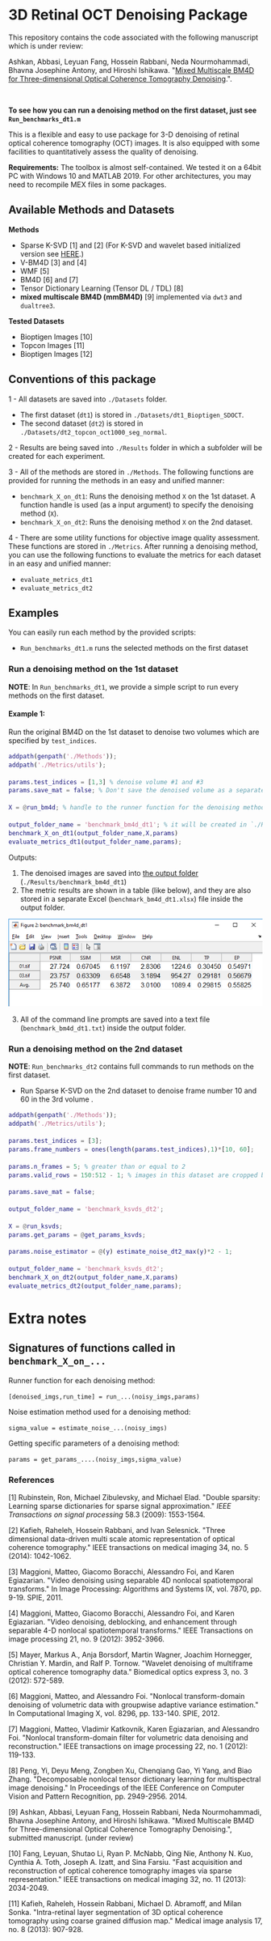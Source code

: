 # 3D Retinal OCT Denoising Package

This repository contains the code associated with the following manuscript which is under review:

Ashkan, Abbasi, Leyuan Fang, Hossein Rabbani, Neda Nourmohammadi, Bhavna Josephine Antony, and Hiroshi Ishikawa. "[Mixed Multiscale BM4D for Three-dimensional Optical Coherence Tomography Denoising](./mmbm4d.pdf).".

<br>

**To see how you can run a denoising method on the first dataset, just see `Run_benchmarks_dt1.m`**

This is a flexible and easy to use package for 3-D denoising of retinal optical coherence tomography (OCT) images. It is also equipped with some facilities to quantitatively assess the quality of denoising.


**Requirements:**
The toolbox is almost self-contained. We tested it on a 64bit PC with Windows 10 and MATLAB 2019. For other architectures, you may need to recompile MEX files in some packages. 



## Available Methods and Datasets

**Methods**

- Sparse K-SVD [1] and [2] (For K-SVD and wavelet based initialized version see [HERE](https://sites.google.com/site/rahelekafieh/research/state-of-the-art-method-for-oct-denoising/).)
- V-BM4D [3] and [4]
- WMF [5]
- BM4D [6] and [7] 
- Tensor Dictionary Learning (Tensor DL / TDL) [8] 
- **mixed multiscale BM4D (mmBM4D)** [9] implemented via `dwt3` and `dualtree3`.

**Tested Datasets**

- Bioptigen Images [10]
- Topcon Images [11]
- Bioptigen Images [12]


## Conventions of this package

1 - All datasets are saved into `./Datasets` folder. 

- The first dataset (`dt1`) is stored in `./Datasets/dt1_Bioptigen_SDOCT`.
- The second dataset (`dt2`) is stored in `./Datasets/dt2_topcon_oct1000_seg_normal`.

2 - Results are being saved into `./Results` folder in which a subfolder will be created for each experiment.

3 - All of the methods are stored in `./Methods`. The following functions are provided for running the methods in an easy and unified manner:

- `benchmark_X_on_dt1`: Runs the denoising method `X` on the 1st dataset.  A function handle is used (as a input argument) to specify the denoising method (`X`).
- `benchmark_X_on_dt2`: Runs the denoising method `X` on the 2nd dataset.  

4 - There are some utility functions for objective image quality assessment. These functions are stored in `./Metrics`. After running a denoising method, you can use the following functions to evaluate the metrics for each dataset in an easy and unified manner:

- `evaluate_metrics_dt1`
- `evaluate_metrics_dt2`



## Examples

You can easily run each method by the provided scripts:
- `Run_benchmarks_dt1.m` runs the selected methods on the first dataset



### Run a denoising method on the 1st dataset

**NOTE**: In `Run_benchmarks_dt1`, we provide a simple script to run every methods on the first dataset. 

#### Example 1:

Run the original BM4D on the 1st dataset to denoise two volumes which are specified by `test_indices`.

```matlab
addpath(genpath('./Methods'));
addpath('./Metrics/utils');

params.test_indices = [1,3] % denoise volume #1 and #3
params.save_mat = false; % Don't save the denoised volume as a separate MAT-file

X = @run_bm4d; % handle to the runner function for the denoising method

output_folder_name = 'benchmark_bm4d_dt1'; % it will be created in `./Results`
benchmark_X_on_dt1(output_folder_name,X,params)
evaluate_metrics_dt1(output_folder_name,params);
```

Outputs:

1. The denoised images are saved into <u>the output folder</u> (`./Results/benchmark_bm4d_dt1`)
2. The metric results are shown in a table (like below), and they are also stored in a separate Excel (`benchmark_bm4d_dt1.xlsx`) file inside the output folder. 

![](./Readme_files/benchmark_bm4d_dt1_sample.png)

3. All of the command line prompts are saved into a text file (`benchmark_bm4d_dt1.txt`) inside the output folder.



### Run a denoising method on the 2nd dataset

**NOTE**: `Run_benchmarks_dt2` contains full commands to run methods on the first dataset.



- Run Sparse K-SVD on the 2nd dataset to denoise frame number 10 and 60 in the 3rd volume .

```matlab
addpath(genpath('./Methods'));
addpath('./Metrics/utils');

params.test_indices = [3];
params.frame_numbers = ones(length(params.test_indices),1)*[10, 60];

params.n_frames = 5; % greater than or equal to 2
params.valid_rows = 150:512 - 1; % images in this dataset are cropped before processing

params.save_mat = false;
    
output_folder_name = 'benchmark_ksvds_dt2';

X = @run_ksvds;
params.get_params = @get_params_ksvds;

params.noise_estimator = @(y) estimate_noise_dt2_max(y)*2 - 1;

output_folder_name = 'benchmark_ksvds_dt2';
benchmark_X_on_dt2(output_folder_name,X,params)
evaluate_metrics_dt2(output_folder_name,params);
```





# Extra notes

## Signatures of functions called in `benchmark_X_on_...`

Runner function for each denoising method:

`[denoised_imgs,run_time] = run_...(noisy_imgs,params)`

Noise estimation method used for a denoising method:

`sigma_value = estimate_noise_...(noisy_imgs)`

Getting specific parameters of a denoising method:

`params = get_params_....(noisy_imgs,sigma_value)`




### References

[1]	Rubinstein, Ron, Michael Zibulevsky, and Michael Elad. "Double sparsity: Learning sparse dictionaries for sparse signal approximation." *IEEE Transactions on signal processing* 58.3 (2009): 1553-1564.

[2]    Kafieh, Raheleh, Hossein Rabbani, and Ivan Selesnick. "Three dimensional data-driven multi scale atomic representation of optical coherence tomography." IEEE transactions on medical imaging 34, no. 5 (2014): 1042-1062.

[3]	Maggioni, Matteo, Giacomo Boracchi, Alessandro Foi, and Karen Egiazarian. "Video denoising using separable 4D nonlocal spatiotemporal transforms." In Image Processing: Algorithms and Systems IX, vol. 7870, pp. 9-19. SPIE, 2011.

[4]	Maggioni, Matteo, Giacomo Boracchi, Alessandro Foi, and Karen Egiazarian. "Video denoising, deblocking, and enhancement through separable 4-D nonlocal spatiotemporal transforms." IEEE Transactions on image processing 21, no. 9 (2012): 3952-3966.

[5]  Mayer, Markus A., Anja Borsdorf, Martin Wagner, Joachim Hornegger, Christian Y. Mardin, and Ralf P. Tornow. "Wavelet denoising of multiframe optical coherence tomography data." Biomedical optics express 3, no. 3 (2012): 572-589.

[6]	Maggioni, Matteo, and Alessandro Foi. "Nonlocal transform-domain denoising of volumetric data with groupwise adaptive variance estimation." In Computational Imaging X, vol. 8296, pp. 133-140. SPIE, 2012.

[7]	Maggioni, Matteo, Vladimir Katkovnik, Karen Egiazarian, and Alessandro Foi. "Nonlocal transform-domain filter for volumetric data denoising and reconstruction." IEEE transactions on image processing 22, no. 1 (2012): 119-133.

[8]	Peng, Yi, Deyu Meng, Zongben Xu, Chenqiang Gao, Yi Yang, and Biao Zhang. "Decomposable nonlocal tensor dictionary learning for multispectral image denoising." In Proceedings of the IEEE Conference on Computer Vision and Pattern Recognition, pp. 2949-2956. 2014.

[9] Ashkan, Abbasi, Leyuan Fang, Hossein Rabbani, Neda Nourmohammadi, Bhavna Josephine Antony, and Hiroshi Ishikawa. "Mixed Multiscale BM4D for Three-dimensional Optical Coherence Tomography Denoising.", submitted manuscript. (under review)

[10]   Fang, Leyuan, Shutao Li, Ryan P. McNabb, Qing Nie, Anthony N. Kuo, Cynthia A. Toth, Joseph A. Izatt, and Sina Farsiu. "Fast acquisition and reconstruction of optical coherence tomography images via sparse representation." IEEE transactions on medical imaging 32, no. 11 (2013): 2034-2049.

[11]   Kafieh, Raheleh, Hossein Rabbani, Michael D. Abramoff, and Milan Sonka. "Intra-retinal layer segmentation of 3D optical coherence tomography using coarse grained diffusion map." Medical image analysis 17, no. 8 (2013): 907-928.
